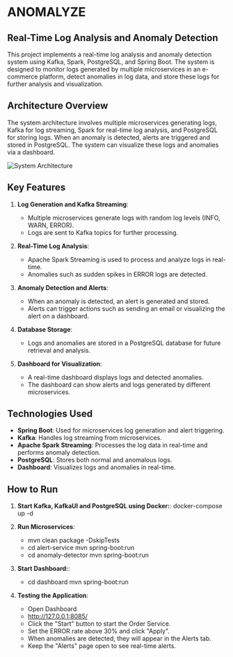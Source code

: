 # ANOMALYZE
## Real-Time Log Analysis and Anomaly Detection

This project implements a real-time log analysis and anomaly detection system using Kafka, Spark, PostgreSQL, and Spring Boot. The system is designed to monitor logs generated by multiple microservices in an e-commerce platform, detect anomalies in log data, and store these logs for further analysis and visualization.

## Architecture Overview

The system architecture involves multiple microservices generating logs, Kafka for log streaming, Spark for real-time log analysis, and PostgreSQL for storing logs. When an anomaly is detected, alerts are triggered and stored in PostgreSQL. The system can visualize these logs and anomalies via a dashboard.

![System Architecture](https://www.mermaidchart.com/raw/7f179865-e1d4-47fb-84ac-3048e789d467?theme=light&version=v0.1&format=svg)

## Key Features

1. **Log Generation and Kafka Streaming**:
    - Multiple microservices generate logs with random log levels (INFO, WARN, ERROR).
    - Logs are sent to Kafka topics for further processing.

2. **Real-Time Log Analysis**:
    - Apache Spark Streaming is used to process and analyze logs in real-time.
    - Anomalies such as sudden spikes in ERROR logs are detected.

3. **Anomaly Detection and Alerts**:
    - When an anomaly is detected, an alert is generated and stored.
    - Alerts can trigger actions such as sending an email or visualizing the alert on a dashboard.

4. **Database Storage**:
    - Logs and anomalies are stored in a PostgreSQL database for future retrieval and analysis.

5. **Dashboard for Visualization**:
    - A real-time dashboard displays logs and detected anomalies.
    - The dashboard can show alerts and logs generated by different microservices.

## Technologies Used

- **Spring Boot**: Used for microservices log generation and alert triggering.
- **Kafka**: Handles log streaming from microservices.
- **Apache Spark Streaming**: Processes the log data in real-time and performs anomaly detection.
- **PostgreSQL**: Stores both normal and anomalous logs.
- **Dashboard**: Visualizes logs and anomalies in real-time.

## How to Run

1. **Start Kafka, KafkaUI and PostgreSQL using Docker:**:
   docker-compose up -d

2. **Run Microservices**:
    -    mvn clean package -DskipTests
    -    cd alert-service mvn spring-boot:run
    -    cd anomaly-detector mvn spring-boot:run

3. **Start Dashboard:**:
    -    cd dashboard mvn spring-boot:run

4. **Testing the Application**:
    - Open Dashboard
    - http://127.0.0.1:8085/
    -  Click the "Start" button to start the Order Service.
    -  Set the ERROR rate above 30% and click "Apply".
    -  When anomalies are detected, they will appear in the Alerts tab.
    -  Keep the "Alerts" page open to see real-time alerts.
